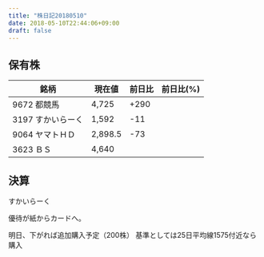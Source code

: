 ```yaml
---
title: "株日記20180510"
date: 2018-05-10T22:44:06+09:00
draft: false
---
```


## 保有株

|銘柄|現在値|前日比|前日比(%)|
|---|---|---|---|
|9672 都競馬|4,725|+290|
|3197 すかいらーく|1,592|-11|
|9064 ヤマトＨＤ|2,898.5|-73|
|3623 ＢＳ|4,640||

## 決算

すかいらーく

優待が紙からカードへ。

明日、下がれば追加購入予定（200株）
基準としては25日平均線1575付近なら購入
